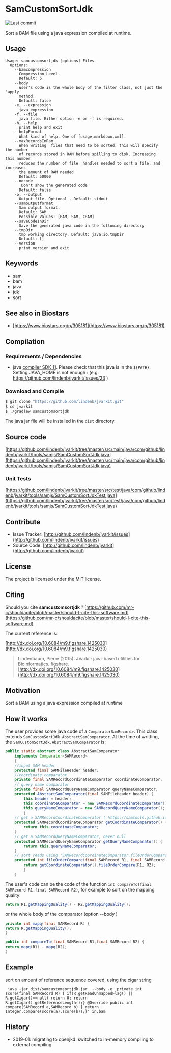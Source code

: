 # SamCustomSortJdk

![Last commit](https://img.shields.io/github/last-commit/lindenb/jvarkit.png)

Sort a BAM file using a java expression compiled at runtime.


## Usage

```
Usage: samcustomsortjdk [options] Files
  Options:
    --bamcompression
      Compression Level.
      Default: 5
    --body
      user's code is the whole body of the filter class, not just the 'apply' 
      method. 
      Default: false
    -e, --expression
      java expression
    -f, --file
      java file. Either option -e or -f is required.
    -h, --help
      print help and exit
    --helpFormat
      What kind of help. One of [usage,markdown,xml].
    --maxRecordsInRam
      When writing  files that need to be sorted, this will specify the number 
      of records stored in RAM before spilling to disk. Increasing this number 
      reduces the number of file  handles needed to sort a file, and increases 
      the amount of RAM needed
      Default: 50000
    --nocode
       Don't show the generated code
      Default: false
    -o, --output
      Output file. Optional . Default: stdout
    --samoutputformat
      Sam output format.
      Default: SAM
      Possible Values: [BAM, SAM, CRAM]
    --saveCodeInDir
      Save the generated java code in the following directory
    --tmpDir
      tmp working directory. Default: java.io.tmpDir
      Default: []
    --version
      print version and exit

```


## Keywords

 * sam
 * bam
 * java
 * jdk
 * sort



## See also in Biostars

 * [https://www.biostars.org/p/305181](https://www.biostars.org/p/305181)


## Compilation

### Requirements / Dependencies

* java [compiler SDK 11](https://jdk.java.net/11/). Please check that this java is in the `${PATH}`. Setting JAVA_HOME is not enough : (e.g: https://github.com/lindenb/jvarkit/issues/23 )


### Download and Compile

```bash
$ git clone "https://github.com/lindenb/jvarkit.git"
$ cd jvarkit
$ ./gradlew samcustomsortjdk
```

The java jar file will be installed in the `dist` directory.

## Source code 

[https://github.com/lindenb/jvarkit/tree/master/src/main/java/com/github/lindenb/jvarkit/tools/samjs/SamCustomSortJdk.java](https://github.com/lindenb/jvarkit/tree/master/src/main/java/com/github/lindenb/jvarkit/tools/samjs/SamCustomSortJdk.java)

### Unit Tests

[https://github.com/lindenb/jvarkit/tree/master/src/test/java/com/github/lindenb/jvarkit/tools/samjs/SamCustomSortJdkTest.java](https://github.com/lindenb/jvarkit/tree/master/src/test/java/com/github/lindenb/jvarkit/tools/samjs/SamCustomSortJdkTest.java)


## Contribute

- Issue Tracker: [http://github.com/lindenb/jvarkit/issues](http://github.com/lindenb/jvarkit/issues)
- Source Code: [http://github.com/lindenb/jvarkit](http://github.com/lindenb/jvarkit)

## License

The project is licensed under the MIT license.

## Citing

Should you cite **samcustomsortjdk** ? [https://github.com/mr-c/shouldacite/blob/master/should-I-cite-this-software.md](https://github.com/mr-c/shouldacite/blob/master/should-I-cite-this-software.md)

The current reference is:

[http://dx.doi.org/10.6084/m9.figshare.1425030](http://dx.doi.org/10.6084/m9.figshare.1425030)

> Lindenbaum, Pierre (2015): JVarkit: java-based utilities for Bioinformatics. figshare.
> [http://dx.doi.org/10.6084/m9.figshare.1425030](http://dx.doi.org/10.6084/m9.figshare.1425030)


## Motivation

Sort a BAM using a java expression compiled at runtime

## How it works

The user provides some java code of a `ComparatorSamRecord>`. This class extends `SamCustomSortJdk.AbstractSamComparator`.
At the time of writting, the  `SamCustomSortJdk.AbstractSamComparator` is:


```java
public static abstract class AbstractSamComparator
	implements Comparator<SAMRecord>
	{
	//input SAM header
	protected final SAMFileHeader header;
	//coordinate comparator 
	private final SAMRecordCoordinateComparator coordinateComparator;
	// query name comparator
	private final SAMRecordQueryNameComparator queryNameComparator;
	protected AbstractSamComparator(final SAMFileHeader header) {
		this.header = header;
		this.coordinateComparator = new SAMRecordCoordinateComparator();
		this.queryNameComparator = new SAMRecordQueryNameComparator();
		}
	// get a SAMRecordCoordinateComparator ( https://samtools.github.io/htsjdk/javadoc/htsjdk/htsjdk/samtools/SAMRecordCoordinateComparator.html ), never null 
	protected SAMRecordCoordinateComparator getCoordinateComparator() {
		return this.coordinateComparator;
	}
	// get a SAMRecordQueryNameComparator, never null 
	protected SAMRecordQueryNameComparator getQueryNameComparator() {
		return this.queryNameComparator;
	}
	// sort reads using 'SAMRecordCoordinateComparator.fileOrderCompare' https://samtools.github.io/htsjdk/javadoc/htsjdk/htsjdk/samtools/SAMRecordCoordinateComparator.html
	protected int fileOrderCompare(final SAMRecord R1, final SAMRecord R2) {
    	return getCoordinateComparator().fileOrderCompare(R1, R2);
    	}
	}
```
 
The user's code can be the code of the function `int compareTo(final SAMRecord R1,final SAMRecord R2)`, for example to sort on the mapping quality:

```java
return R1.getMappingQuality() - R2.getMappingQuality();
```

or the whole body of the comparator (option --body )


```java
private int mapq(final SAMRecord R) {
return R.getMappingQuality();
}

public int compareTo(final SAMRecord R1,final SAMRecord R2) {
return mapq(R1) - mapq(R2);
}
```

## Example


sort on amount of reference sequence covered, using the cigar string

```
 java -jar dist/samcustomsortjdk.jar  --body -e 'private int score(final SAMRecord R) { if(R.getReadUnmappedFlag() || R.getCigar()==null) return 0; return R.getCigar().getReferenceLength();} @Override public int compare(SAMRecord a,SAMRecord b) { return Integer.compare(score(a),score(b));}' in.bam
 ```

## History

 * 2019-01: migrating to openjkd: switched to in-memory compiling to external compiling

